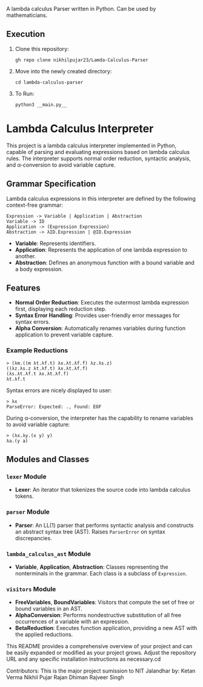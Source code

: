 
A lambda calculus Parser written in Python. Can be used by mathematicians.

## Execution

1. Clone this repository:

    ```
    gh repo clone nikhilpujar23/Lamda-Calculus-Parser
    ```

2. Move into the newly created directory:

    ```
    cd lambda-calculus-parser
    ```

3. To Run:

    ```
    python3 __main.py__
    ```

# Lambda Calculus Interpreter

This project is a lambda calculus interpreter implemented in Python, capable of parsing and evaluating expressions based on lambda calculus rules. The interpreter supports normal order reduction, syntactic analysis, and α-conversion to avoid variable capture.

## Grammar Specification

Lambda calculus expressions in this interpreter are defined by the following context-free grammar:

```
Expression -> Variable | Application | Abstraction
Variable -> ID
Application -> (Expression Expression)
Abstraction -> λID.Expression | @ID.Expression
```


- **Variable**: Represents identifiers.
- **Application**: Represents the application of one lambda expression to another.
- **Abstraction**: Defines an anonymous function with a bound variable and a body expression.

## Features

- **Normal Order Reduction**: Executes the outermost lambda expression first, displaying each reduction step.
- **Syntax Error Handling**: Provides user-friendly error messages for syntax errors.
- **Alpha Conversion**: Automatically renames variables during function application to prevent variable capture.

### Example Reductions


```
> (λm.((m λt.λf.t) λx.λt.λf.f) λz.λs.z)
((λz.λs.z λt.λf.t) λx.λt.λf.f)
(λs.λt.λf.t λx.λt.λf.f)
λt.λf.t
```

Syntax errors are nicely displayed to user:

```
> λx
ParseError: Expected: ., Found: EOF
```

During α-conversion, the interpreter has the capability to rename
variables to avoid variable capture:

```
> (λx.λy.(x y) y)
λa.(y a)
```


## Modules and Classes

### `lexer` Module

- **Lexer**: An iterator that tokenizes the source code into lambda calculus tokens.

### `parser` Module

- **Parser**: An LL(1) parser that performs syntactic analysis and constructs an abstract syntax tree (AST). Raises `ParserError` on syntax discrepancies.

### `lambda_calculus_ast` Module

- **Variable**, **Application**, **Abstraction**: Classes representing the nonterminals in the grammar. Each class is a subclass of `Expression`.

### `visitors` Module

- **FreeVariables**, **BoundVariables**: Visitors that compute the set of free or bound variables in an AST.
- **AlphaConversion**: Performs nondestructive substitution of all free occurrences of a variable with an expression.
- **BetaReduction**: Executes function application, providing a new AST with the applied reductions.



This README provides a comprehensive overview of your project and can be easily expanded or modified as your project grows. Adjust the repository URL and any specific installation instructions as necessary.cd

Contributors:
This is the major project sumission to NIT Jalandhar by:
Ketan Verma
Nikhil Pujar
Rajan Dhiman
Rajveer Singh
